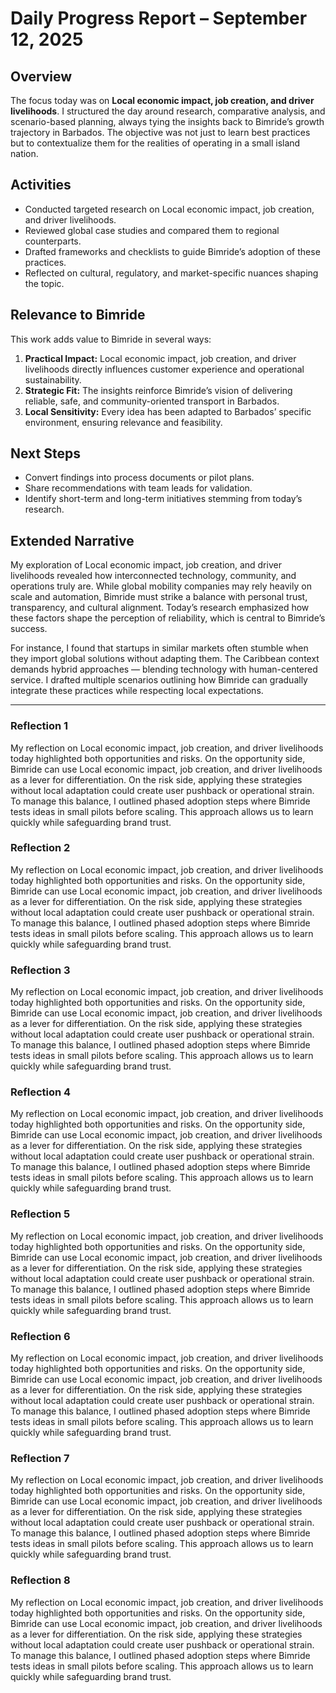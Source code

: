 # Daily Progress Report – September 12, 2025

## Overview
The focus today was on **Local economic impact, job creation, and driver livelihoods**. I structured the day around research, comparative analysis, and scenario-based planning, always tying the insights back to Bimride’s growth trajectory in Barbados. The objective was not just to learn best practices but to contextualize them for the realities of operating in a small island nation.

## Activities
- Conducted targeted research on Local economic impact, job creation, and driver livelihoods.  
- Reviewed global case studies and compared them to regional counterparts.  
- Drafted frameworks and checklists to guide Bimride’s adoption of these practices.  
- Reflected on cultural, regulatory, and market-specific nuances shaping the topic.  

## Relevance to Bimride
This work adds value to Bimride in several ways:  
1. **Practical Impact:** Local economic impact, job creation, and driver livelihoods directly influences customer experience and operational sustainability.  
2. **Strategic Fit:** The insights reinforce Bimride’s vision of delivering reliable, safe, and community-oriented transport in Barbados.  
3. **Local Sensitivity:** Every idea has been adapted to Barbados’ specific environment, ensuring relevance and feasibility.  

## Next Steps
- Convert findings into process documents or pilot plans.  
- Share recommendations with team leads for validation.  
- Identify short-term and long-term initiatives stemming from today’s research.  

## Extended Narrative
My exploration of Local economic impact, job creation, and driver livelihoods revealed how interconnected technology, community, and operations truly are. While global mobility companies may rely heavily on scale and automation, Bimride must strike a balance with personal trust, transparency, and cultural alignment. Today’s research emphasized how these factors shape the perception of reliability, which is central to Bimride’s success.  

For instance, I found that startups in similar markets often stumble when they import global solutions without adapting them. The Caribbean context demands hybrid approaches — blending technology with human-centered service. I drafted multiple scenarios outlining how Bimride can gradually integrate these practices while respecting local expectations.  

---
### Reflection 1
My reflection on Local economic impact, job creation, and driver livelihoods today highlighted both opportunities and risks. On the opportunity side, Bimride can use Local economic impact, job creation, and driver livelihoods as a lever for differentiation. On the risk side, applying these strategies without local adaptation could create user pushback or operational strain. To manage this balance, I outlined phased adoption steps where Bimride tests ideas in small pilots before scaling. This approach allows us to learn quickly while safeguarding brand trust.

### Reflection 2
My reflection on Local economic impact, job creation, and driver livelihoods today highlighted both opportunities and risks. On the opportunity side, Bimride can use Local economic impact, job creation, and driver livelihoods as a lever for differentiation. On the risk side, applying these strategies without local adaptation could create user pushback or operational strain. To manage this balance, I outlined phased adoption steps where Bimride tests ideas in small pilots before scaling. This approach allows us to learn quickly while safeguarding brand trust.

### Reflection 3
My reflection on Local economic impact, job creation, and driver livelihoods today highlighted both opportunities and risks. On the opportunity side, Bimride can use Local economic impact, job creation, and driver livelihoods as a lever for differentiation. On the risk side, applying these strategies without local adaptation could create user pushback or operational strain. To manage this balance, I outlined phased adoption steps where Bimride tests ideas in small pilots before scaling. This approach allows us to learn quickly while safeguarding brand trust.

### Reflection 4
My reflection on Local economic impact, job creation, and driver livelihoods today highlighted both opportunities and risks. On the opportunity side, Bimride can use Local economic impact, job creation, and driver livelihoods as a lever for differentiation. On the risk side, applying these strategies without local adaptation could create user pushback or operational strain. To manage this balance, I outlined phased adoption steps where Bimride tests ideas in small pilots before scaling. This approach allows us to learn quickly while safeguarding brand trust.

### Reflection 5
My reflection on Local economic impact, job creation, and driver livelihoods today highlighted both opportunities and risks. On the opportunity side, Bimride can use Local economic impact, job creation, and driver livelihoods as a lever for differentiation. On the risk side, applying these strategies without local adaptation could create user pushback or operational strain. To manage this balance, I outlined phased adoption steps where Bimride tests ideas in small pilots before scaling. This approach allows us to learn quickly while safeguarding brand trust.

### Reflection 6
My reflection on Local economic impact, job creation, and driver livelihoods today highlighted both opportunities and risks. On the opportunity side, Bimride can use Local economic impact, job creation, and driver livelihoods as a lever for differentiation. On the risk side, applying these strategies without local adaptation could create user pushback or operational strain. To manage this balance, I outlined phased adoption steps where Bimride tests ideas in small pilots before scaling. This approach allows us to learn quickly while safeguarding brand trust.

### Reflection 7
My reflection on Local economic impact, job creation, and driver livelihoods today highlighted both opportunities and risks. On the opportunity side, Bimride can use Local economic impact, job creation, and driver livelihoods as a lever for differentiation. On the risk side, applying these strategies without local adaptation could create user pushback or operational strain. To manage this balance, I outlined phased adoption steps where Bimride tests ideas in small pilots before scaling. This approach allows us to learn quickly while safeguarding brand trust.

### Reflection 8
My reflection on Local economic impact, job creation, and driver livelihoods today highlighted both opportunities and risks. On the opportunity side, Bimride can use Local economic impact, job creation, and driver livelihoods as a lever for differentiation. On the risk side, applying these strategies without local adaptation could create user pushback or operational strain. To manage this balance, I outlined phased adoption steps where Bimride tests ideas in small pilots before scaling. This approach allows us to learn quickly while safeguarding brand trust.
